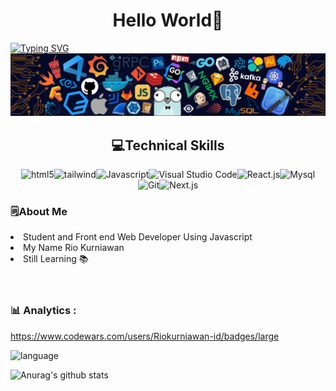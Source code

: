 <h1 align="center">Hello World🙌</h1>

[![Typing SVG](https://readme-typing-svg.herokuapp.com?color=%2336BCF7&center=true&vCenter=true&width=600&lines=Hi+there+👋,+I+am+Rio+Kurniawan;+Welcome+to+My+Profile!;Always+learning+new+things)](https://git.io/typing-svg)
<img src="./src/header_.png"/><div align="center"><h2 display="block"> 💻Technical Skills </h2><img src="https://img.shields.io/badge/HTML5-E34F26?style=for-the-badge&logo=html5&logoColor=white" alt="html5"><img src="https://img.shields.io/badge/Tailwind-white?style=for-the-badge&logo=TailwindCSS&logoColor=blue" alt="tailwind"><img src="https://img.shields.io/badge/Javascript-black?style=for-the-badge&logo=Javascript&logoColor=yellow" alt="Javascript"><img src="https://img.shields.io/badge/Visual Studio Code-blue?style=for-the-badge&logo=visual%20studio%20code&logoColor=white" alt="Visual Studio Code"><img src="https://img.shields.io/badge/React.js-white?style=for-the-badge&logo=React&logoColor=blue" alt="React.js"><img src="https://img.shields.io/badge/Mysql-005C84?style=for-the-badge&logo=mysql&logoColor=white" alt="Mysql"><img src="https://img.shields.io/badge/git-white?style=for-the-badge&logo=Git&logoColor=Orange" alt="Git"><img src="https://img.shields.io/badge/Next.js-black?style=for-the-badge&logo=nextdotjs&logoColor=Orange" alt="Next.js"></div><div><h3>🗒️About Me </h3><li> Student and Front end Web Developer Using Javascript </li><li> My Name Rio Kurniawan </li><li> Still Learning 📚 </li></div><br><br><h3> 📊 Analytics : </h3>

https://www.codewars.com/users/Riokurniawan-id/badges/large
  
<!-- [![Top Langs](https://github-readme-stats.vercel.app/api/top-langs/?username=Riokurniawan-id)](https://github.com/Riokurniawan-id/github-readme-stats) -->

<img alt="language" src="https://github-readme-stats.vercel.app/api/top-langs/?username=Riokurniawan-id&layout=compact" width="375"/>

![Anurag's github stats](https://github-readme-stats.vercel.app/api?username=Riokurniawan-id)

